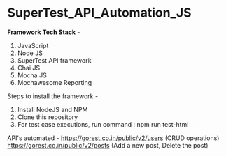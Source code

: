 # SuperTest_API_Automation_JS

**Framework Tech Stack** - 
1. JavaScript
2. Node JS
3. SuperTest API framework
4. Chai JS
5. Mocha JS
6. Mochawesome Reporting

Steps to install the framework - 
1. Install NodeJS and NPM
2. Clone this repository
3. For test case executions, run command :  npm run test-html

API's automated - 
https://gorest.co.in/public/v2/users (CRUD operations)
https://gorest.co.in/public/v2/posts (Add a new post, Delete the post)
